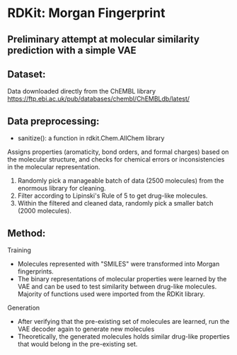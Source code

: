 # RDKit: Morgan Fingerprint
Preliminary attempt at molecular similarity prediction with a simple VAE
-

Dataset:
-
Data downloaded directly from the ChEMBL library https://ftp.ebi.ac.uk/pub/databases/chembl/ChEMBLdb/latest/

Data preprocessing:
-
- sanitize(): a function in rdkit.Chem.AllChem library

Assigns properties (aromaticity, bond orders, and formal charges) based on the molecular structure, and
checks for chemical errors or inconsistencies in the molecular representation.

1. Randomly pick a manageable batch of data (2500 molecules) from the enormous library for cleaning.
2. Filter according to Lipinski's Rule of 5 to get drug-like molecules.
3. Within the filtered and cleaned data, randomly pick a smaller batch (2000 molecules).

Method:
-
Training
- Molecules represented with "SMILES" were transformed into Morgan fingerprints.
- The binary representations of molecular properties were learned by the VAE and can be used to test similarity between drug-like molecules.
Majority of functions used were imported from the RDKit library.

Generation
- After verifying that the pre-existing set of molecules are learned, run the VAE decoder again to generate new molecules
- Theoretically, the generated molecules holds similar drug-like properties that would belong in the pre-existing set.
